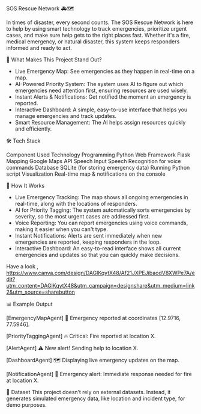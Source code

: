 SOS Rescue Network 🚑🗺️

In times of disaster, every second counts. The SOS Rescue Network is here to help by using smart technology to track emergencies, prioritize urgent cases, and make sure help gets to the right places fast. Whether it's a fire, medical emergency, or natural disaster, this system keeps responders informed and ready to act.

🚀 What Makes This Project Stand Out?
* Live Emergency Map: See emergencies as they happen in real-time on a map.
* AI-Powered Priority System: The system uses AI to figure out which emergencies need attention first, ensuring resources are used wisely.
* Instant Alerts & Notifications: Get notified the moment an emergency is reported.
* Interactive Dashboard: A simple, easy-to-use interface that helps you manage emergencies and track updates.
* Smart Resource Management: The AI helps assign resources quickly and efficiently.

🛠️ Tech Stack

Component	Used Technology
Programming	Python
Web Framework	Flask
Mapping	Google Maps API
Speech Input	Speech Recognition for voice commands
Database	SQLite (for storing emergency data)
Running	 Python script
Visualization	Real-time map & notifications on the console

🧪 How It Works
* Live Emergency Tracking: The map shows all ongoing emergencies in real-time, along with the locations of responders.
* AI for Priority Tagging: The system automatically sorts emergencies by severity, so the most urgent cases are addressed first.
* Voice Reporting: You can report emergencies using voice commands, making it easier when you can't type.
* Instant Notifications: Alerts are sent immediately when new emergencies are reported, keeping responders in the loop.
* Interactive Dashboard: An easy-to-read interface shows all current emergencies and updates so that you can quickly make decisions.

Have a look , 
https://www.canva.com/design/DAGlKqytX48/Af21JXPEJibaodV8XWPe7A/edit?utm_content=DAGlKqytX48&utm_campaign=designshare&utm_medium=link2&utm_source=sharebutton

📊 Example Output

[EmergencyMapAgent] 🚨 Emergency reported at coordinates [12.9716, 77.5946].

[PriorityTaggingAgent] 🔥 Critical: Fire reported at location X.

[AlertAgent] ⚠️ New alert! Sending help to location X.

[DashboardAgent] 🗺️ Displaying live emergency updates on the map.

[NotificationAgent] 📲 Emergency alert: Immediate response needed for fire at location X.

📂 Dataset
This project doesn’t rely on external datasets. Instead, it generates simulated emergency data, like location and incident type, for demo purposes.

